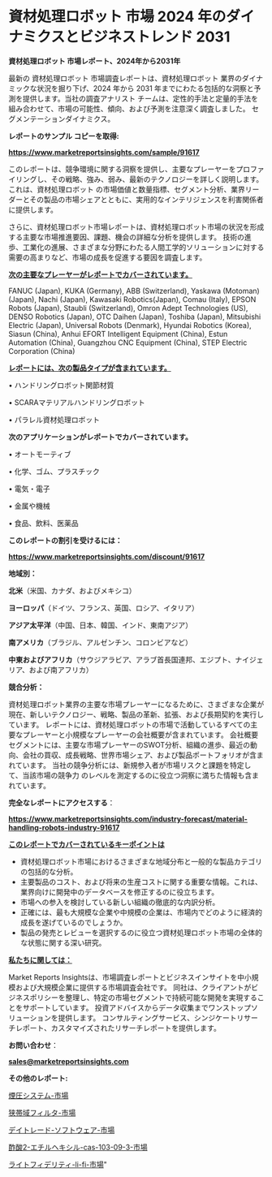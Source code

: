 # 資材処理ロボット 市場 2024 年のダイナミクスとビジネストレンド 2031

<strong>資材処理ロボット 市場レポート、2024年から2031年</strong>

最新の 資材処理ロボット 市場調査レポートは、資材処理ロボット 業界のダイナミックな状況を掘り下げ、2024 年から 2031 年までにわたる包括的な洞察と予測を提供します。当社の調査アナリスト チームは、定性的手法と定量的手法を組み合わせて、市場の可能性、傾向、および予測を注意深く調査しました。 セグメンテーションダイナミクス。



<strong>レポートのサンプル コピーを取得:</strong> <a href=https://www.marketreportsinsights.com/sample/91617>

<strong><u>https://www.marketreportsinsights.com/sample/91617</u></strong></a>

このレポートは、競争環境に関する洞察を提供し、主要なプレーヤーをプロファイリングし、その戦略、強み、弱み、最新のテクノロジーを詳しく説明します。 これは、資材処理ロボット の市場価値と数量指標、セグメント分析、業界リーダーとその製品の市場シェアとともに、実用的なインテリジェンスを利害関係者に提供します。

さらに、資材処理ロボット市場レポートは、資材処理ロボット市場の状況を形成する主要な市場推進要因、課題、機会の詳細な分析を提供します。 技術の進歩、工業化の進展、さまざまな分野にわたる人間工学的ソリューションに対する需要の高まりなど、市場の成長を促進する要因を調査します。



<strong><u>次の主要なプレーヤーがレポートでカバーされています。</u></strong>

FANUC (Japan), KUKA (Germany), ABB (Switzerland), Yaskawa (Motoman)(Japan), Nachi (Japan), Kawasaki Robotics(Japan), Comau (Italy), EPSON Robots (Japan), Staubli (Switzerland), Omron Adept Technologies (US), DENSO Robotics (Japan), OTC Daihen (Japan), Toshiba (Japan), Mitsubishi Electric (Japan), Universal Robots (Denmark), Hyundai Robotics (Korea), Siasun (China), Anhui EFORT Intelligent Equipment (China), Estun Automation (China), Guangzhou CNC Equipment (China), STEP Electric Corporation (China)



<strong><u><b>レポートには、次の製品タイプが含まれています。</b></u></strong>

• ハンドリングロボット関節材質

• SCARAマテリアルハンドリングロボット

• パラレル資材処理ロボット



<strong><b>次のアプリケーションがレポートでカバーされています。</b></strong>

• オートモーティブ

• 化学、ゴム、プラスチック

• 電気・電子

• 金属や機械

• 食品、飲料、医薬品



<strong><b>このレポートの割引を受けるには：</b></strong><a href=https://www.marketreportsinsights.com/discount/91617>

<strong><u>https://www.marketreportsinsights.com/discount/91617</u></strong></a>



<strong>地域別：</strong>



<strong>北米</strong>（米国、カナダ、およびメキシコ）



<strong>ヨーロッパ</strong>（ドイツ、フランス、英国、ロシア、イタリア）



<strong>アジア太平洋</strong>（中国、日本、韓国、インド、東南アジア）



<strong>南アメリカ</strong>（ブラジル、アルゼンチン、コロンビアなど）



<strong>中東およびアフリカ</strong>（サウジアラビア、アラブ首長国連邦、エジプト、ナイジェリア、および南アフリカ）



<strong>競合分析：</strong>

資材処理ロボット業界の主要な市場プレーヤーになるために、さまざまな企業が現在、新しいテクノロジー、戦略、製品の革新、拡張、および長期契約を実行しています。 レポートには、資材処理ロボットの市場で活動しているすべての主要なプレーヤーと小規模なプレーヤーの会社概要が含まれています。 会社概要セグメントには、主要な市場プレーヤーのSWOT分析、組織の進歩、最近の動向、会社の買収、成長戦略、世界市場シェア、および製品ポートフォリオが含まれています。 当社の競争分析には、新規参入者が市場リスクと課題を特定して、当該市場の競争力 のレベルを測定するのに役立つ洞察に満ちた情報も含まれています。



<strong>完全なレポートにアクセスする</strong>：

<a href=https://www.marketreportsinsights.com/industry-forecast/material-handling-robots-industry-91617>

<strong><u>https://www.marketreportsinsights.com/industry-forecast/material-handling-robots-industry-91617</u></strong></a>



<strong><u><b>このレポートでカバーされているキーポイントは</b></u></strong>
<ul>
  <li>資材処理ロボット市場におけるさまざまな地域分布と一般的な製品カテゴリの包括的な分析。</li>
  <li>主要製品のコスト、および将来の生産コストに関する重要な情報。これは、業界向けに開発中のデータベースを修正するのに役立ちます。</li>
  <li>市場への参入を検討している新しい組織の徹底的な内訳分析。</li>
  <li>正確には、最も大規模な企業や中規模の企業は、市場内でどのように経済的成長を遂げているのでしょうか。</li>
  <li>製品の発売とレビューを選択するのに役立つ資材処理ロボット市場の全体的な状態に関する深い研究。</li>
</ul>


<strong><u><b>私たちに関しては：</b></u></strong>

Market Reports Insightsは、市場調査レポートとビジネスインサイトを中小規模および大規模企業に提供する市場調査会社です。 同社は、クライアントがビジネスポリシーを整理し、特定の市場セグメントで持続可能な開発を実現することをサポートしています。 投資アドバイスからデータ収集までワンストップソリューションを提供します。 コンサルティングサービス、シンジケートリサーチレポート、カスタマイズされたリサーチレポートを提供します。



<strong><b>お問い合わせ</b></strong>：

<a href=mailto:sales@marketreportsinsights.com>

<strong><u>sales@marketreportsinsights.com</u></strong></a>



<strong>その他のレポート:</strong>

<a href=https://www.linkedin.com/pulse/煙圧システム-市場-2023-収益と成長ドライバー-2030-analytics-achievers-24-analysis-xdevf/>煙圧システム-市場</a>

<a href=https://www.linkedin.com/pulse/狭帯域フィルタ-市場-2023-総合分析と事業成長戦略-2030-pr-news-hub-07jaf/>狭帯域フィルタ-市場</a>

<a href=https://www.linkedin.com/pulse/デイトレード-ソフトウェア-市場-2023-総合分析と事業成長戦略-2030-pstqf/>デイトレード-ソフトウェア-市場</a>

<a href=https://www.linkedin.com/pulse/酢酸2-エチルヘキシル-cas-103-09-3-市場-2023-新興市場-n7f2f/>酢酸2-エチルヘキシル-cas-103-09-3-市場</a>

<a href=https://www.linkedin.com/pulse/ライトフィデリティ-li-fi-市場-2023-最新の-cagr-および成長分析-gg5pf/>ライトフィデリティ-li-fi-市場</a>"
